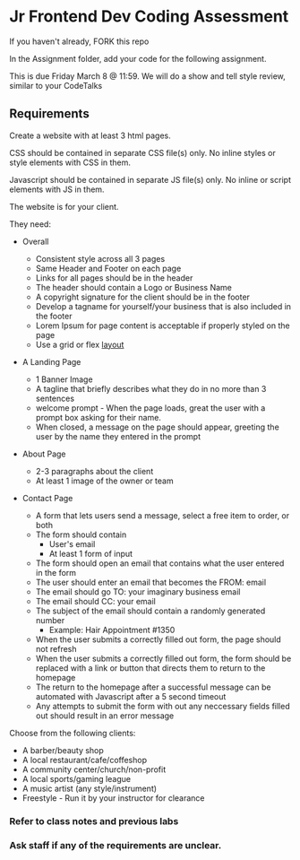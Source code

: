 # Jr Frontend Dev Coding Assessment

If you haven't already, FORK this repo

In the Assignment folder, add your code for the following assignment.

This is due Friday March 8 @ 11:59. We will do a show and tell style review, similar to your CodeTalks

## Requirements

Create a website with at least 3 html pages.

CSS should be contained in separate CSS file(s) only. No inline styles or style elements with CSS in them.

Javascript should be contained in separate JS file(s) only. No inline or script elements with JS in them.

The website is for your client.

They need:

* Overall
    - Consistent style across all 3 pages
    - Same Header and Footer on each page
    - Links for all pages should be in the header
    - The header should contain a Logo or Business Name
    - A copyright signature for the client should be in the footer
    - Develop a tagname for yourself/your business that is also included in the footer
    - Lorem Ipsum for page content is acceptable if properly styled on the page
    - Use a grid or flex [layout](https://github.com/CodeCrew-CodeSchool/css-intro/tree/DJ's-Class)

* A Landing Page
    - 1 Banner Image
    - A tagline that briefly describes what they do in no more than 3 sentences
    - welcome prompt - When the page loads, great the user with a prompt box asking for their name.
    - When closed, a message on the page should appear, greeting the user by the name they entered in the prompt


* About Page
    - 2-3 paragraphs about the client
    - At least 1 image of the owner or team

* Contact Page
    - A form that lets users send a message, select a free item to order, or both
    - The form should contain
        - User's email
        - At least 1 form of input
    - The form should open an email that contains what the user entered in the form
    - The user should enter an email that becomes the FROM: email
    - The email should go TO: your imaginary business email
    - The email should CC: your email
    - The subject of the email should contain a randomly generated number
        - Example: Hair Appointment #1350
    - When the user submits a correctly filled out form, the page should not refresh
    - When the user submits a correctly filled out form, the form should be replaced with a link or button that directs them to return to the homepage
    - The return to the homepage after a successful message can be automated with Javascript after a 5 second timeout
    - Any attempts to submit the form with out any neccessary fields filled out should result in an error message

Choose from the following clients:

* A barber/beauty shop
* A local restaurant/cafe/coffeshop
* A community center/church/non-profit
* A local sports/gaming league
* A music artist (any style/instrument)
* Freestyle - Run it by your instructor for clearance


### Refer to class notes and previous labs
### Ask staff if any of the requirements are unclear.
